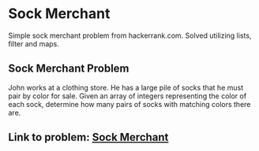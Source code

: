 # Sock Merchant

Simple sock merchant problem from hackerrank.com. Solved utilizing lists, filter and maps. 

## Sock Merchant Problem

John works at a clothing store. He has a large pile of socks that he must pair by color for sale. Given an array
of integers representing the color of each sock, determine how many pairs of socks with matching colors there are.


## Link to problem: [Sock Merchant](https://www.hackerrank.com/challenges/sock-merchant/problem)
